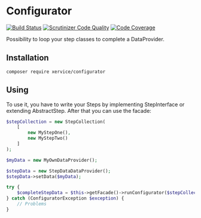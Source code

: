 Configurator
=====================

[![Build Status](https://travis-ci.org/xervice/configurator.svg?branch=master)](https://travis-ci.org/xervice/configurator)
[![Scrutinizer Code Quality](https://scrutinizer-ci.com/g/xervice/configurator/badges/quality-score.png?b=master)](https://scrutinizer-ci.com/g/xervice/configurator/?branch=master)
[![Code Coverage](https://scrutinizer-ci.com/g/xervice/configurator/badges/coverage.png?b=master)](https://scrutinizer-ci.com/g/xervice/configurator/?branch=master)

Possibility to loop your step classes to complete a DataProvider.


Installation
-----------------
```
composer require xervice/configurator
```


Using
-----------------

To use it, you have to write your Steps by implementing StepInterface or extending AbstractStep. After that you can use the facade:

```php
$stepCollection = new StepCollection(
    [
        new MyStepOne(),
        new MyStepTwo()
    ]
);

$myData = new MyOwnDataProvider();

$stepData = new StepDataDataProvider();
$stepData->setData($myData);

try {
    $completeStepData = $this->getFacade()->runConfigurator($stepCollection, $stepData);
} catch (ConfiguratorException $exception) {
    // Problems
}
```